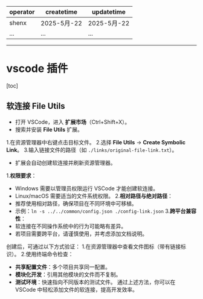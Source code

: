 | operator | createtime | updatetime |
| ---- | ---- | ---- |
| shenx | 2025-5月-22 | 2025-5月-22|
| ... | ... | ... |
---
# vscode 插件

[toc]

## 软连接 File Utils
* 打开 VSCode，进入 **扩展市场**（Ctrl+Shift+X）。
* 搜索并安装 **File Utils** 扩展。

1.在资源管理器中右键点击目标文件。
2.选择 **File Utils** → **Create Symbolic Link**。
3.输入链接文件的路径（如 `./links/original-file-link.txt`）。

* 扩展会自动创建软连接并刷新资源管理器。

1.**权限要求**：
* Windows 需要以管理员权限运行 VSCode 才能创建软连接。
* Linux/macOS 需要适当的文件系统权限。
2.**相对路径与绝对路径**：
* 推荐使用相对路径，确保项目在不同环境中可移植。
* 示例：`ln -s ../../common/config.json ./config-link.json`
3.**跨平台兼容性**：
* 软连接在不同操作系统中的行为可能略有差异。
* 若项目需要跨平台，请谨慎使用，并考虑添加文档说明。

创建后，可通过以下方式验证：
1.在资源管理器中查看文件图标（带有链接标识）。
2.使用终端命令检查：
* **共享配置文件**：多个项目共享同一配置。
* **模块化开发**：引用其他模块的文件而不复制。
* **测试环境**：快速指向不同版本的测试文件。
通过上述方法，你可以在 VSCode 中轻松添加文件的软连接，提高开发效率。